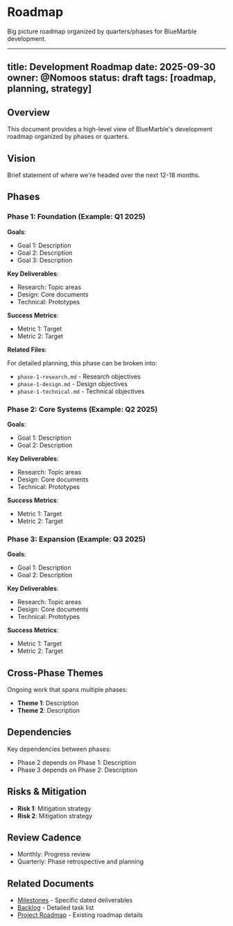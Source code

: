 # Roadmap

Big picture roadmap organized by quarters/phases for BlueMarble development.

---
title: Development Roadmap
date: 2025-09-30
owner: @Nomoos
status: draft
tags: [roadmap, planning, strategy]
---

## Overview

This document provides a high-level view of BlueMarble's development roadmap organized by phases or quarters.

## Vision

Brief statement of where we're headed over the next 12-18 months.

## Phases

### Phase 1: Foundation (Example: Q1 2025)

**Goals**:

- Goal 1: Description
- Goal 2: Description
- Goal 3: Description

**Key Deliverables**:

- Research: Topic areas
- Design: Core documents
- Technical: Prototypes

**Success Metrics**:

- Metric 1: Target
- Metric 2: Target

**Related Files**:

For detailed planning, this phase can be broken into:

- `phase-1-research.md` - Research objectives
- `phase-1-design.md` - Design objectives
- `phase-1-technical.md` - Technical objectives

### Phase 2: Core Systems (Example: Q2 2025)

**Goals**:

- Goal 1: Description
- Goal 2: Description

**Key Deliverables**:

- Research: Topic areas
- Design: Core documents
- Technical: Prototypes

**Success Metrics**:

- Metric 1: Target
- Metric 2: Target

### Phase 3: Expansion (Example: Q3 2025)

**Goals**:

- Goal 1: Description
- Goal 2: Description

**Key Deliverables**:

- Research: Topic areas
- Design: Core documents
- Technical: Prototypes

**Success Metrics**:

- Metric 1: Target
- Metric 2: Target

## Cross-Phase Themes

Ongoing work that spans multiple phases:

- **Theme 1**: Description
- **Theme 2**: Description

## Dependencies

Key dependencies between phases:

- Phase 2 depends on Phase 1: Description
- Phase 3 depends on Phase 2: Description

## Risks & Mitigation

- **Risk 1**: Mitigation strategy
- **Risk 2**: Mitigation strategy

## Review Cadence

- Monthly: Progress review
- Quarterly: Phase retrospective and planning

## Related Documents

- [Milestones](milestones.md) - Specific dated deliverables
- [Backlog](backlog.md) - Detailed task list
- [Project Roadmap](../roadmap/project-roadmap.md) - Existing roadmap details
